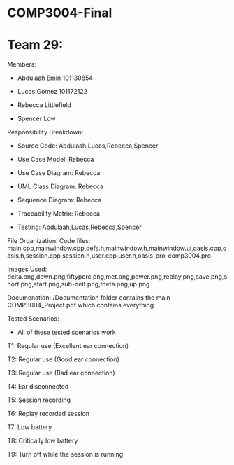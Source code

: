 # COMP3004-Final
<h1>Team 29: </h1>

Members:
- Abdulaah Emin 101130854

- Lucas Gomez 101172122

- Rebecca Littlefield

- Spencer Low

Responsibility Breakdown:
- Source Code: Abdulaah,Lucas,Rebecca,Spencer

- Use Case Model: Rebecca

- Use Case Diagram: Rebecca

- UML Class Diagram: Rebecca

- Sequence Diagram: Rebecca

- Traceability Matrix: Rebecca

- Testing: Abdulaah,Lucas,Rebecca,Spencer

File Organization:
Code files: main.cpp,mainwindow.cpp,defs.h,mainwindow.h,mainwindow.ui,oasis.cpp,oasis.h,session.cpp,session.h,user.cpp,user.h,oasis-pro-comp3004.pro

Images Used: delta.png,down.png,fiftyperc.png,met.png,power.png,replay.png,save.png,short.png,start.png,sub-delt.png,theta.png,up.png

Documenation: /Documentation folder contains the main COMP3004_Project.pdf which contains everything

Tested Scenarios:
* All of these tested scenarios work

T1: Regular use (Excellent ear connection)

T2: Regular use (Good ear connection)

T3: Regular use (Bad ear connection)

T4: Ear disconnected 

T5: Session recording

T6: Replay recorded session

T7: Low battery 

T8: Critically low battery

T9: Turn off while the session is running

